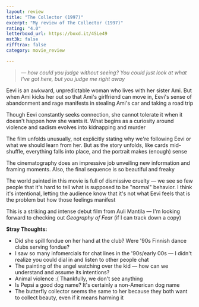 ```yaml
---
layout: review
title: "The Collector (1997)"
excerpt: "My review of The Collector (1997)"
rating: "4.0"
letterboxd_url: https://boxd.it/4SLe49
mst3k: false
rifftrax: false
category: movie_review

---
```


<blockquote><i>— how could you judge without seeing? You could just look at what I've got here, but you judge me right away</i></blockquote>Eevi is an awkward, unpredictable woman who lives with her sister Ami. But when Ami kicks her out so that Ami's girlfriend can move in, Eevi's sense of abandonment and rage manifests in stealing Ami's car and taking a road trip

Though Eevi constantly seeks connection, she cannot tolerate it when it doesn't happen how she wants it. What begins as a curiosity around violence and sadism evolves into kidnapping and murder

The film unfolds unusually, not explicitly stating why we're following Eevi or what we should learn from her. But as the story unfolds, like cards mid-shuffle, everything falls into place, and the portrait makes (enough) sense

The cinematography does an impressive job unveiling new information and framing moments. Also, the final sequence is so beautiful and freaky

The world painted in this movie is full of dismissive cruelty — we see so few people that it's hard to tell what is supposed to be "normal" behavior. I think it's intentional, letting the audience know that it's not what Eevi feels that is the problem but how those feelings manifest

This is a striking and intense debut film from Auli Mantila — I'm looking forward to checking out <i>Geography of Fear</i> (if I can track down a copy)

<b>Stray Thoughts:</b>
* Did she spill fondue on her hand at the club? Were '90s Finnish dance clubs serving fondue?
* I saw so many infomercials for chat lines in the '90s/early 00s — I didn't realize you could dial in and listen to other people chat
* The painting of the angel watching over the kid — how can we understand and assume its intentions?
* Animal violence :( Thankfully, we don't see anything
* Is Pepsi a good dog name? It's certainly a non-American dog name
* The butterfly collector seems the same to her because they both want to collect beauty, even if it means harming it
